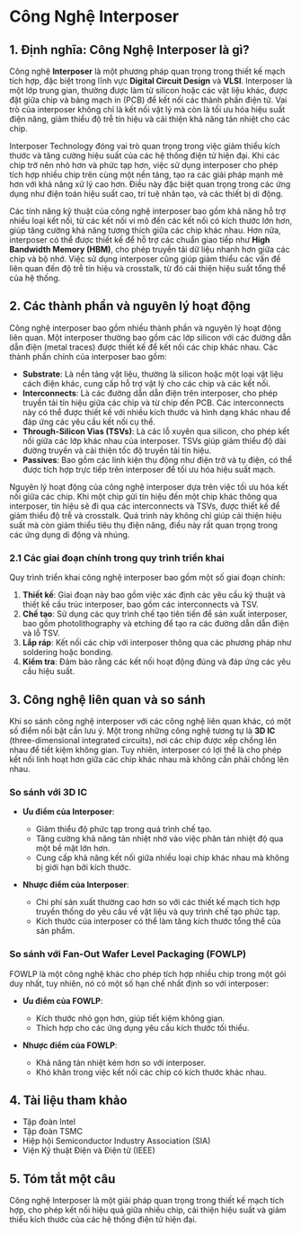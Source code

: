 # Công Nghệ Interposer

## 1. Định nghĩa: Công Nghệ **Interposer** là gì?
Công nghệ **Interposer** là một phương pháp quan trọng trong thiết kế mạch tích hợp, đặc biệt trong lĩnh vực **Digital Circuit Design** và **VLSI**. Interposer là một lớp trung gian, thường được làm từ silicon hoặc các vật liệu khác, được đặt giữa chip và bảng mạch in (PCB) để kết nối các thành phần điện tử. Vai trò của interposer không chỉ là kết nối vật lý mà còn là tối ưu hóa hiệu suất điện năng, giảm thiểu độ trễ tín hiệu và cải thiện khả năng tản nhiệt cho các chip.

Interposer Technology đóng vai trò quan trọng trong việc giảm thiểu kích thước và tăng cường hiệu suất của các hệ thống điện tử hiện đại. Khi các chip trở nên nhỏ hơn và phức tạp hơn, việc sử dụng interposer cho phép tích hợp nhiều chip trên cùng một nền tảng, tạo ra các giải pháp mạnh mẽ hơn với khả năng xử lý cao hơn. Điều này đặc biệt quan trọng trong các ứng dụng như điện toán hiệu suất cao, trí tuệ nhân tạo, và các thiết bị di động.

Các tính năng kỹ thuật của công nghệ interposer bao gồm khả năng hỗ trợ nhiều loại kết nối, từ các kết nối vi mô đến các kết nối có kích thước lớn hơn, giúp tăng cường khả năng tương thích giữa các chip khác nhau. Hơn nữa, interposer có thể được thiết kế để hỗ trợ các chuẩn giao tiếp như **High Bandwidth Memory (HBM)**, cho phép truyền tải dữ liệu nhanh hơn giữa các chip và bộ nhớ. Việc sử dụng interposer cũng giúp giảm thiểu các vấn đề liên quan đến độ trễ tín hiệu và crosstalk, từ đó cải thiện hiệu suất tổng thể của hệ thống.

## 2. Các thành phần và nguyên lý hoạt động
Công nghệ interposer bao gồm nhiều thành phần và nguyên lý hoạt động liên quan. Một interposer thường bao gồm các lớp silicon với các đường dẫn dẫn điện (metal traces) được thiết kế để kết nối các chip khác nhau. Các thành phần chính của interposer bao gồm:

- **Substrate**: Là nền tảng vật liệu, thường là silicon hoặc một loại vật liệu cách điện khác, cung cấp hỗ trợ vật lý cho các chip và các kết nối.
- **Interconnects**: Là các đường dẫn dẫn điện trên interposer, cho phép truyền tải tín hiệu giữa các chip và từ chip đến PCB. Các interconnects này có thể được thiết kế với nhiều kích thước và hình dạng khác nhau để đáp ứng các yêu cầu kết nối cụ thể.
- **Through-Silicon Vias (TSVs)**: Là các lỗ xuyên qua silicon, cho phép kết nối giữa các lớp khác nhau của interposer. TSVs giúp giảm thiểu độ dài đường truyền và cải thiện tốc độ truyền tải tín hiệu.
- **Passives**: Bao gồm các linh kiện thụ động như điện trở và tụ điện, có thể được tích hợp trực tiếp trên interposer để tối ưu hóa hiệu suất mạch.

Nguyên lý hoạt động của công nghệ interposer dựa trên việc tối ưu hóa kết nối giữa các chip. Khi một chip gửi tín hiệu đến một chip khác thông qua interposer, tín hiệu sẽ đi qua các interconnects và TSVs, được thiết kế để giảm thiểu độ trễ và crosstalk. Quá trình này không chỉ giúp cải thiện hiệu suất mà còn giảm thiểu tiêu thụ điện năng, điều này rất quan trọng trong các ứng dụng di động và nhúng.

### 2.1 Các giai đoạn chính trong quy trình triển khai
Quy trình triển khai công nghệ interposer bao gồm một số giai đoạn chính:

1. **Thiết kế**: Giai đoạn này bao gồm việc xác định các yêu cầu kỹ thuật và thiết kế cấu trúc interposer, bao gồm các interconnects và TSV.
2. **Chế tạo**: Sử dụng các quy trình chế tạo tiên tiến để sản xuất interposer, bao gồm photolithography và etching để tạo ra các đường dẫn dẫn điện và lỗ TSV.
3. **Lắp ráp**: Kết nối các chip với interposer thông qua các phương pháp như soldering hoặc bonding.
4. **Kiểm tra**: Đảm bảo rằng các kết nối hoạt động đúng và đáp ứng các yêu cầu hiệu suất.

## 3. Công nghệ liên quan và so sánh
Khi so sánh công nghệ interposer với các công nghệ liên quan khác, có một số điểm nổi bật cần lưu ý. Một trong những công nghệ tương tự là **3D IC** (three-dimensional integrated circuits), nơi các chip được xếp chồng lên nhau để tiết kiệm không gian. Tuy nhiên, interposer có lợi thế là cho phép kết nối linh hoạt hơn giữa các chip khác nhau mà không cần phải chồng lên nhau.

### So sánh với 3D IC
- **Ưu điểm của Interposer**: 
  - Giảm thiểu độ phức tạp trong quá trình chế tạo.
  - Tăng cường khả năng tản nhiệt nhờ vào việc phân tán nhiệt độ qua một bề mặt lớn hơn.
  - Cung cấp khả năng kết nối giữa nhiều loại chip khác nhau mà không bị giới hạn bởi kích thước.

- **Nhược điểm của Interposer**: 
  - Chi phí sản xuất thường cao hơn so với các thiết kế mạch tích hợp truyền thống do yêu cầu về vật liệu và quy trình chế tạo phức tạp.
  - Kích thước của interposer có thể làm tăng kích thước tổng thể của sản phẩm.

### So sánh với Fan-Out Wafer Level Packaging (FOWLP)
FOWLP là một công nghệ khác cho phép tích hợp nhiều chip trong một gói duy nhất, tuy nhiên, nó có một số hạn chế nhất định so với interposer:
- **Ưu điểm của FOWLP**: 
  - Kích thước nhỏ gọn hơn, giúp tiết kiệm không gian.
  - Thích hợp cho các ứng dụng yêu cầu kích thước tối thiểu.

- **Nhược điểm của FOWLP**: 
  - Khả năng tản nhiệt kém hơn so với interposer.
  - Khó khăn trong việc kết nối các chip có kích thước khác nhau.

## 4. Tài liệu tham khảo
- Tập đoàn Intel
- Tập đoàn TSMC
- Hiệp hội Semiconductor Industry Association (SIA)
- Viện Kỹ thuật Điện và Điện tử (IEEE)

## 5. Tóm tắt một câu
Công nghệ Interposer là một giải pháp quan trọng trong thiết kế mạch tích hợp, cho phép kết nối hiệu quả giữa nhiều chip, cải thiện hiệu suất và giảm thiểu kích thước của các hệ thống điện tử hiện đại.
